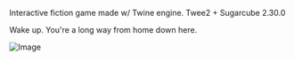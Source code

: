 Interactive fiction game made w/ Twine engine. Twee2 + Sugarcube 2.30.0

Wake up. 
You're a long way from home down here.

![Image](../master/hellquest_home.PNG?raw=true)
